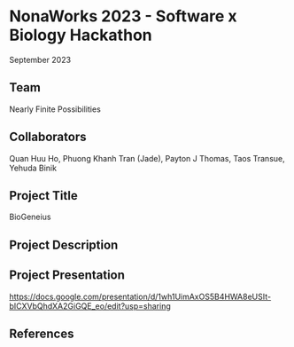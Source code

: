 # NonaWorks 2023 - Software x Biology Hackathon

September 2023

## Team
Nearly Finite Possibilities

## Collaborators
Quan Huu Ho, Phuong Khanh Tran (Jade), Payton J Thomas, Taos Transue, Yehuda Binik

## Project Title
BioGeneius

## Project Description

## Project Presentation
https://docs.google.com/presentation/d/1wh1UimAxOS5B4HWA8eUSIt-bICXVbQhdXA2GiGQE_eo/edit?usp=sharing

## References


